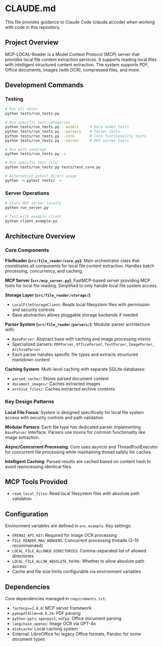 # CLAUDE.md

This file provides guidance to Claude Code (claude.ai/code) when working with code in this repository.

## Project Overview

MCP-LOCAL-Reader is a Model Context Protocol (MCP) server that provides local file content extraction services. It supports reading local files with intelligent structured content extraction. The system supports PDF, Office documents, images (with OCR), compressed files, and more.

## Development Commands

### Testing
```bash
# Run all tests
python tests/run_tests.py

# Run specific test categories
python tests/run_tests.py --models     # Data model tests
python tests/run_tests.py --parsers    # Parser tests  
python tests/run_tests.py --core       # Core functionality tests
python tests/run_tests.py --server     # MCP server tests

# Run with coverage
python tests/run_tests.py -c

# Run specific test file
python tests/run_tests.py tests/test_core.py

# Alternative pytest direct usage
python -m pytest tests/ -v
```

### Server Operations
```bash
# Start MCP server locally
python run_server.py

# Test with example client
python client_example.py
```

## Architecture Overview

### Core Components

**FileReader (`src/file_reader/core.py`)**: Main orchestrator class that coordinates all components for local file content extraction. Handles batch processing, concurrency, and caching.

**MCP Server (`src/mcp_server.py`)**: FastMCP-based server providing MCP tools for local file reading. Simplified to only handle local file system access.

**Storage Layer (`src/file_reader/storage/`)**: 
- `LocalFileStorageClient`: Reads local filesystem files with permission and security controls
- Base abstraction allows pluggable storage backends if needed

**Parser System (`src/file_reader/parsers/`)**: Modular parser architecture with:
- `BaseParser`: Abstract base with caching and image processing mixins
- Specialized parsers: `PDFParser`, `OfficeParser`, `TextParser`, `ImageParser`, `ArchiveParser`
- Each parser handles specific file types and extracts structured markdown content

**Caching System**: Multi-level caching with separate SQLite databases:
- `parsed_cache/`: Stores parsed document content  
- `document_images/`: Caches extracted images
- `archive_files/`: Caches extracted archive contents

### Key Design Patterns

**Local File Focus**: System is designed specifically for local file system access with security controls and path validation.

**Modular Parsers**: Each file type has dedicated parser implementing `BaseParser` interface. Parsers use mixins for common functionality like image extraction.

**Async/Concurrent Processing**: Core uses asyncio and ThreadPoolExecutor for concurrent file processing while maintaining thread safety for caches.

**Intelligent Caching**: Parsed results are cached based on content hash to avoid reprocessing identical files.

## MCP Tools Provided

- `read_local_files`: Read local filesystem files with absolute path validation

## Configuration

Environment variables are defined in `env.example`. Key settings:
- `OPENAI_API_KEY`: Required for image OCR processing
- `FILE_READER_MAX_WORKERS`: Concurrent processing threads (3-10 recommended)
- `LOCAL_FILE_ALLOWED_DIRECTORIES`: Comma-separated list of allowed directories
- `LOCAL_FILE_ALLOW_ABSOLUTE_PATHS`: Whether to allow absolute path access
- Cache and file size limits configurable via environment variables

## Dependencies

Core dependencies managed in `requirements.txt`:
- `fastmcp>=2.8.0`: MCP server framework
- `pymupdf4llm>=0.0.24`: PDF parsing
- `python-pptx`, `openpyxl`, `odfpy`: Office document parsing
- `langchain_openai`: Image OCR via GPT-4o
- `diskcache`: Local caching system
- External: LibreOffice for legacy Office formats, Pandoc for some document types